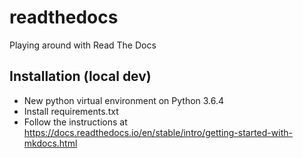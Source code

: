# readthedocs
Playing around with Read The Docs

## Installation (local dev)
* New python virtual environment on Python 3.6.4
* Install requirements.txt
* Follow the instructions at https://docs.readthedocs.io/en/stable/intro/getting-started-with-mkdocs.html